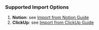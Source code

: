 ### Supported Import Options

1. **Notion**: see [Import from Notion Guide](./notion/README.md)
2. **ClickUp**: see [Import from ClickUp Guide](./clickup/README.md)

